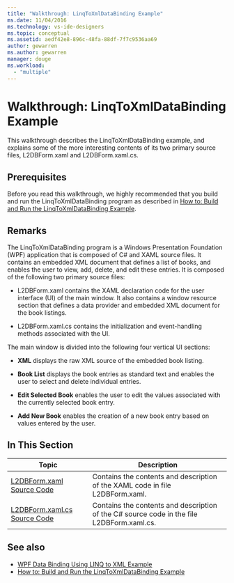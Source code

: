 ```yaml
---
title: "Walkthrough: LinqToXmlDataBinding Example"
ms.date: 11/04/2016
ms.technology: vs-ide-designers
ms.topic: conceptual
ms.assetid: aedf42e8-896c-48fa-88df-7f7c9536aa69
author: gewarren
ms.author: gewarren
manager: douge
ms.workload:
  - "multiple"
---
```

# Walkthrough: LinqToXmlDataBinding Example
This walkthrough describes the LinqToXmlDataBinding example, and explains some of the more interesting contents of its two primary source files, L2DBForm.xaml and L2DBForm.xaml.cs.

## Prerequisites
 Before you read this walkthrough, we highly recommended that you build and run the LinqToXmlDataBinding program as described in [How to: Build and Run the LinqToXmlDataBinding Example](../designers/how-to-build-and-run-the-linqtoxmldatabinding-example.md).

## Remarks
 The LinqToXmlDataBinding program is a Windows Presentation Foundation (WPF) application that is composed of C# and XAML source files. It contains an embedded XML document that defines a list of books, and enables the user to view, add, delete, and edit these entries. It is composed of the following two primary source files:

-   L2DBForm.xaml contains the XAML declaration code for the user interface (UI) of the main window. It also contains a window resource section that defines a data provider and embedded XML document for the book listings.

-   L2DBForm.xaml.cs contains the initialization and event-handling methods associated with the UI.

 The main window is divided into the following four vertical UI sections:

-   **XML** displays the raw XML source of the embedded book listing.

-   **Book List** displays the book entries as standard text and enables the user to select and delete individual entries.

-   **Edit Selected Book** enables the user to edit the values associated with the currently selected book entry.

-   **Add New Book** enables the creation of a new book entry based on values entered by the user.

## In This Section

|Topic|Description|
|-----------|-----------------|
|[L2DBForm.xaml Source Code](../designers/l2dbform-xaml-source-code.md)|Contains the contents and description of the XAML code in file L2DBForm.xaml.|
|[L2DBForm.xaml.cs Source Code](../designers/l2dbform-xaml-cs-source-code.md)|Contains the contents and description of the C# source code in the file L2DBForm.xaml.cs.|

## See also

- [WPF Data Binding Using LINQ to XML Example](../designers/wpf-data-binding-using-linq-to-xml-example.md)
- [How to: Build and Run the LinqToXmlDataBinding Example](../designers/how-to-build-and-run-the-linqtoxmldatabinding-example.md)